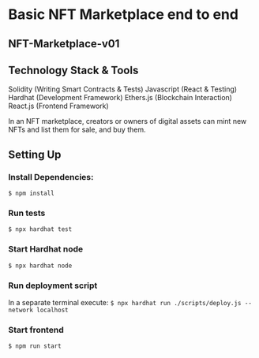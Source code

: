 # Basic NFT Marketplace end to end

## NFT-Marketplace-v01 

## Technology Stack & Tools

Solidity (Writing Smart Contracts & Tests)
Javascript (React & Testing)
Hardhat (Development Framework)
Ethers.js (Blockchain Interaction)
React.js (Frontend Framework)


In an NFT marketplace, creators or owners of digital assets can mint new NFTs and list them for sale, and buy them. 


## Setting Up

###  Install Dependencies:
`$ npm install`

###  Run tests
`$ npx hardhat test`

###  Start Hardhat node
`$ npx hardhat node`

###  Run deployment script
In a separate terminal execute:
`$ npx hardhat run ./scripts/deploy.js --network localhost`

###  Start frontend
`$ npm run start`
